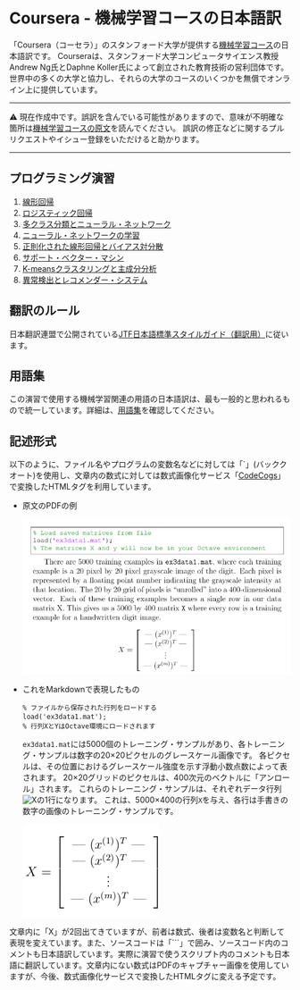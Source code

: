 # Coursera - 機械学習コースの日本語訳

「Coursera（コーセラ）」のスタンフォード大学が提供する[機械学習コース](https://www.coursera.org/learn/machine-learning/)の日本語訳です。
Courseraは、スタンフォード大学コンピュータサイエンス教授Andrew Ng氏とDaphne Koller氏によって創立された教育技術の営利団体です。
世界中の多くの大学と協力し、それらの大学のコースのいくつかを無償でオンライン上に提供しています。

----

:warning: 現在作成中です。誤訳を含んでいる可能性がありますので、意味が不明確な箇所は[機械学習コースの原文](https://www.coursera.org/learn/machine-learning/)を読んでください。
誤訳の修正などに関するプルリクエストやイシュー登録をいただけると助かります。

----

## プログラミング演習

 1. [線形回帰](ex1.md)
 2. [ロジスティック回帰](ex2.md)
 3. [多クラス分類とニューラル・ネットワーク](ex3.md)
 4. [ニューラル・ネットワークの学習](ex4.md)
 5. [正則化された線形回帰とバイアス対分散](ex5.md)
 6. [サポート・ベクター・マシン](ex6.md)
 7. [K-meansクラスタリングと主成分分析](ex7.md)
 8. [異常検出とレコメンダー・システム](ex8.md)

## 翻訳のルール

日本翻訳連盟で公開されている[JTF日本語標準スタイルガイド（翻訳用）](https://www.jtf.jp/jp/style_guide/pdf/jtf_style_guide.pdf)に従います。

## 用語集

この演習で使用する機械学習関連の用語の日本語訳は、最も一般的と思われるもので統一しています。詳細は、[用語集](glossary.md)を確認してください。

## 記述形式

以下のように、ファイル名やプログラムの変数名などに対しては「\`」(バッククオート)を使用し、文章内の数式に対しては数式画像化サービス「[CodeCogs](https://www.codecogs.com/latex/eqneditor.php)」で変換したHTMLタグを利用しています。

 - 原文のPDFの例 
 
   ![図:原文のPDF](images/original.png)
 
 - これをMarkdownで表現したもの

    ```
    % ファイルから保存された行列をロードする
    load('ex3data1.mat');
    % 行列XとYはOctave環境にロードされます
    ```
 
    `ex3data1.mat`には5000個のトレーニング・サンプルがあり、各トレーニング・サンプルは数字の20×20ピクセルのグレースケール画像です。
    各ピクセルは、その位置におけるグレースケール強度を示す浮動小数点数によって表されます。
    20×20グリッドのピクセルは、400次元のベクトルに「アンロール」されます。
    これらのトレーニング・サンプルは、それぞれデータ行列<img src="https://latex.codecogs.com/gif.latex?\inline&space;X" title="X" />の1行になります。
    これは、5000×400の行列`X`を与え、各行は手書きの数字の画像のトレーニング・サンプルです。

    ![式1](images/ex4/ex4-NF1.png)
    
文章内に「X」が2回出てきていますが、前者は数式、後者は変数名と判断して表現を変えています。また、ソースコードは「\`\`\`」で囲み、ソースコード内のコメントも日本語訳しています。実際に演習で使うスクリプト内のコメントも日本語に翻訳しています。文章内にない数式はPDFのキャプチャー画像を使用していますが、今後、数式画像化サービスで変換したHTMLタグに変える予定です。
